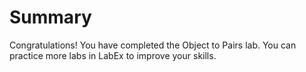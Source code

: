 # Summary

Congratulations! You have completed the Object to Pairs lab. You can practice more labs in LabEx to improve your skills.
